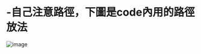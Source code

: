 # -自己注意路徑，下圖是code內用的路徑放法
![image](https://user-images.githubusercontent.com/67794071/112479175-bf1bde80-8daf-11eb-95c0-357fcef49215.png)


